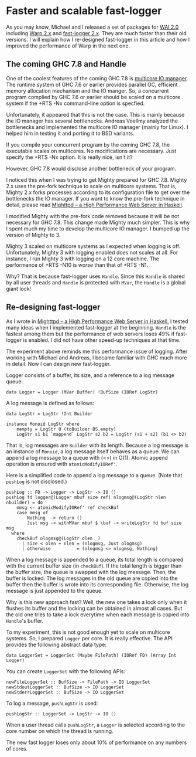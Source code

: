 # Faster and scalable fast-logger

As you may know, Michael and I released a set of packages for [WAI 2.0](http://hackage.haskell.org/package/wai) including [Warp 2.x](http://hackage.haskell.org/package/warp) and [fast-logger 2.x](http://hackage.haskell.org/package/fast-logger).
They are much faster than their old versions.
I will explain how I re-designed fast-logger in this article and how I improved the performance of Warp in the next one.

## The coming GHC 7.8 and Handle

One of the coolest features of the coming GHC 7.8 is [multicore IO manager](http://haskell.cs.yale.edu/wp-content/uploads/2013/08/hask035-voellmy.pdf).
The runtime system of GHC 7.6 or earlier provides parallel GC, efficient memory allocation mechanism and the IO manger.
So, a concurrent program complied by GHC 7.6 or earlier should be scaled on a multicore system if the +RTS -Nx command-line option is specfied.

Unfortunately, it appeared that this is not the case.
This is mainly because the IO manager has several bottlenecks.
Andreas Voellmy analyzed the bottlenecks and implemented the multicore IO manager (mainly for Linux).
I helped him in testing it and porting it to BSD variants. 

If you compile your concurrent program by the coming GHC 7.8, the executable scales on multicores.
No modifications are necessary.
Just specify the +RTS -Nx option.
It is really nice, isn't it?

However, GHC 7.8 would disclose another bottleneck of your program.

I noticed this when I was trying to get Mighty prepared for GHC 7.8.
Mighty 2.x uses the pre-fork technique to scale on multicore systems.
That is, Mighty 2.x forks processes according to its configuration file to get over the bottlenecks the IO manager.
If you want to know the pre-fork technique in detail, please read [Mighttpd – a High Performance Web Server in Haskell](http://themonadreader.wordpress.com/2011/10/26/issue-19/).

I modified Mighty with the pre-fork code removed because it will be not necessary for GHC 7.8.
This change made Mighty much simpler.
This is why I spent much my time to develop the multicore IO manager.
I bumped up the version of Mighty to 3.

Mighty 3 scaled on multicore systems as I expected when logging is off. Unfortunately, Mighty 3 with logging enabled does not scales at all.
For instance, I run Mighty 3 with logging on a 12 core machine.
The performance of +RTS -N10 is *worse* than that of +RTS -N1.

Why? That is because fast-logger uses `Handle`. Since this `Handle` is shared by all user threads and `Handle` is protected with `MVar`, the `Handle` is a global giant lock!

## Re-designing fast-logger

As I wrote in [Mighttpd – a High Performance Web Server in Haskell](http://themonadreader.wordpress.com/2011/10/26/issue-19/), I tested many ideas when I implemented fast-logger at the beginning. `Handle` is the fastest among them but the performance of web servers loses 49% if fast-logger is enabled. I did not have other speed-up techniques at that time.

The experiment above reminds me this performance issue of logging. After working with Michael and Andreas, I became familiar with GHC much more in detail. Now I can design new fast-logger.

Logger consists of a buffer, its size, and a reference to a log message queue:

    data Logger = Logger (MVar Buffer) !BufSize (IORef LogStr)

A log message is defined as follows:

    data LogStr = LogStr !Int Builder

    instance Monoid LogStr where
        mempty = LogStr 0 (toBuilder BS.empty)
        LogStr s1 b1 `mappend` LogStr s2 b2 = LogStr (s1 + s2) (b1 <> b2)

That is, log messages are `Builder` with its length. Because a log message is an instance of `Monoid`, a log message itself behaves as a queue. We can append a log message to a queue with (<>) in O(1). Atomic append operation is ensured with `atomicModifyIORef'`.

Here is a simplified code to append a log message to a queue. (Note that `pushLog` is not disclosed.)

    pushLog :: FD -> Logger -> LogStr -> IO ()
    pushLog fd logger@(Logger mbuf size ref) nlogmsg@(LogStr nlen nbuilder) = do
        mmsg <- atomicModifyIORef' ref checkBuf
        case mmsg of
            Nothing  -> return ()
            Just msg -> withMVar mbuf $ \buf -> writeLogStr fd buf size msg
      where
        checkBuf ologmsg@(LogStr olen _)
          | size < olen + nlen = (nlogmsg, Just ologmsg)
          | otherwise          = (ologmsg <> nlogmsg, Nothing)


When a log message is appended to a queue, its total length is compared with the current buffer size (in `checkBuf`). If the total length is bigger than the buffer size, the queue is swapped with the log message. Then, the buffer is locked. The log messages in the old queue are copied into the buffer then the buffer is wrote into its corresponding file. Otherwise, the log message is just appended to the queue.

Why is this new approach fast? Well, the new one takes a lock only when it flushes its buffer and the locking can be obtained in almost all cases. But the old one tries to take a lock everytime when each message is copied into `Handle`'s buffer.

To my experiment, this is not good enough yet to scale on multicore systems. So, I prepared `Logger` per core.
It is really effective.
The API provides the following abstract data type:

    data LoggerSet = LoggerSet (Maybe FilePath) (IORef FD) (Array Int Logger)

You can create `LoggerSet` with the following APIs:

    newFileLoggerSet :: BufSize -> FilePath -> IO LoggerSet
    newStdoutLoggerSet :: BufSize -> IO LoggerSet
    newStderrLoggerSet :: BufSize -> IO LoggerSet

To log a message, `pushLogStr` is used:

    pushLogStr :: LoggerSet -> LogStr -> IO ()

When a user thread calls `pushLogStr`, a `Logger` is selected according to the core number on which the thread is running.

The new fast logger loses only about 10% of performance on any numbers of cores.
